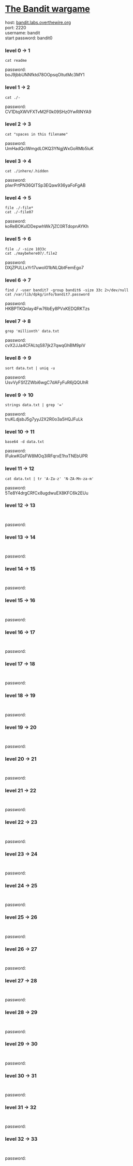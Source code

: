 # [The Bandit wargame](https://overthewire.org/wargames/bandit/)
host: [bandit.labs.overthewire.org](bandit.labs.overthewire.org)  
port: 2220  
username: bandit<level>  
start password: bandit0  
### level 0 -> 1
```shell
cat readme
```
password:  
boJ9jbbUNNfktd78OOpsqOltutMc3MY1

### level 1 -> 2
```shell
cat ./-
```
password:  
CV1DtqXWVFXTvM2F0k09SHz0YwRINYA9

### level 2 -> 3
```shell
cat "spaces in this filename"
```
password:  
UmHadQclWmgdLOKQ3YNgjWxGoRMb5luK

### level 3 -> 4
```shell
cat ./inhere/.hidden
```
password:  
pIwrPrtPN36QITSp3EQaw936yaFoFgAB


### level 4 -> 5
```shell
file ./-file*
cat ./-file07
```
password:  
koReBOKuIDDepwhWk7jZC0RTdopnAYKh

### level 5 -> 6
```shell
file ./ -size 1033c
cat ./maybehere07/.file2
```
password:  
DXjZPULLxYr17uwoI01bNLQbtFemEgo7

### level 6 -> 7
```shell
find / -user bandit7 -group bandit6 -size 33c 2>/dev/null
cat /var/lib/dpkg/info/bandit7.password
```
password:  
HKBPTKQnIay4Fw76bEy8PVxKEDQRKTzs

### level 7 -> 8
```shell
grep 'millionth' data.txt
```
password:  
cvX2JJa4CFALtqS87jk27qwqGhBM9plV

### level 8 -> 9
```shell
sort data.txt | uniq -u 
```
password:  
UsvVyFSfZZWbi6wgC7dAFyFuR6jQQUhR

### level 9 -> 10
```shell
strings data.txt | grep '=' 
```
password:  
truKLdjsbJ5g7yyJ2X2R0o3a5HQJFuLk

### level 10 -> 11
```shell
base64 -d data.txt 
```
password:  
IFukwKGsFW8MOq3IRFqrxE1hxTNEbUPR

### level 11 -> 12
```shell
cat data.txt | tr 'A-Za-z' 'N-ZA-Mn-za-m' 
```
password:  
5Te8Y4drgCRfCx8ugdwuEX8KFC6k2EUu

### level 12 -> 13
```shell
 
```
password:  


### level 13 -> 14
```shell
 
```
password:  


### level 14 -> 15
```shell
 
```
password:  




### level 15 -> 16
```shell
 
```
password:  


### level 16 -> 17
```shell
 
```
password:  


### level 17 -> 18
```shell
 
```
password:  


### level 18 -> 19
```shell
 
```
password:  


### level 19 -> 20
```shell
 
```
password:  

### level 20 -> 21
```shell
 
```
password:  

### level 21 -> 22
```shell
 
```
password:  

### level 22 -> 23
```shell
 
```
password:  

### level 23 -> 24
```shell
 
```
password:  

### level 24 -> 25
```shell
 
```
password:  

### level 25 -> 26
```shell
 
```
password:  

### level 26 -> 27
```shell
 
```
password:  

### level 27 -> 28
```shell
 
```
password:  

### level 28 -> 29
```shell
 
```
password:  

### level 29 -> 30
```shell
 
```
password:  

### level 30 -> 31
```shell
 
```
password:  

### level 31 -> 32
```shell
 
```
password:  

### level 32 -> 33
```shell
 
```
password:  

